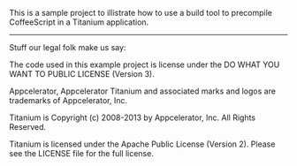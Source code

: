 This is a sample project to illistrate how to use a build tool to precompile
CoffeeScript in a Titanium application.

----------------------------------
Stuff our legal folk make us say:

The code used in this example project is license under the
DO WHAT YOU WANT TO PUBLIC LICENSE (Version 3).

Appcelerator, Appcelerator Titanium and associated marks and logos are
trademarks of Appcelerator, Inc.

Titanium is Copyright (c) 2008-2013 by Appcelerator, Inc. All Rights Reserved.

Titanium is licensed under the Apache Public License (Version 2). Please
see the LICENSE file for the full license.

